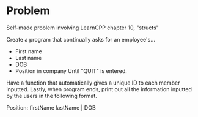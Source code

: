 
# Problem

Self-made problem involving LearnCPP chapter 10, "structs"

Create a program that continually asks for an employee's...
- First name
- Last name
- DOB
- Position in company
Until "QUIT" is entered.

Have a function that automatically gives a unique ID to each member inputted. Lastly, when program ends, print out all the information inputted by the users in the following format.

Position: firstName lastName | DOB